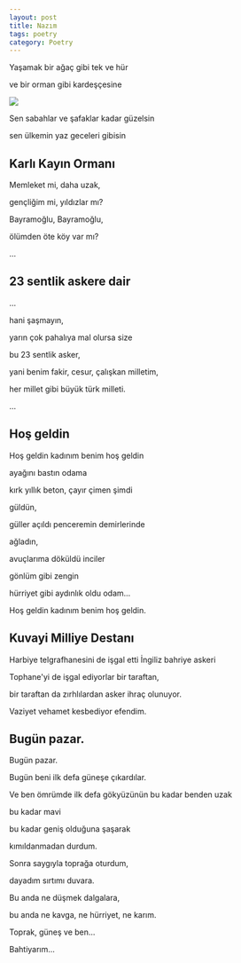 ```yaml
---
layout: post
title: Nazım 
tags: poetry
category: Poetry
--- 
```




Yaşamak bir ağaç gibi tek ve hür

ve bir orman gibi kardeşçesine

![](https://i2.milimaj.com/i/milliyet/75/1200x675/5e1e9d6955427e12500ba598.jpg)


Sen sabahlar ve şafaklar kadar güzelsin

sen ülkemin yaz geceleri gibisin


## Karlı Kayın Ormanı

Memleket mi, daha uzak, 

gençliğim mi, yıldızlar mı? 

Bayramoğlu, Bayramoğlu, 

ölümden öte köy var mı?

...

## 23 sentlik askere dair

...

hani şaşmayın,

yarın çok pahalıya mal olursa size

bu 23 sentlik asker,

yani benim fakir, cesur, çalışkan milletim,

her millet gibi büyük türk milleti.

...

## Hoş geldin

Hoş geldin kadınım benim hoş geldin 

ayağını bastın odama 

kırk yıllık beton, çayır çimen şimdi

güldün, 

güller açıldı penceremin demirlerinde

ağladın, 

avuçlarıma döküldü inciler

gönlüm gibi zengin

hürriyet gibi aydınlık oldu odam...

Hoş geldin kadınım benim hoş geldin.


## Kuvayi Milliye Destanı

Harbiye telgrafhanesini de işgal etti İngiliz bahriye askeri 

Tophane'yi de işgal ediyorlar bir taraftan, 

bir taraftan da zırhlılardan asker ihraç olunuyor. 

Vaziyet vehamet kesbediyor efendim. 


## Bugün pazar. 


Bugün pazar. 

Bugün beni ilk defa güneşe çıkardılar. 

Ve ben ömrümde ilk defa gökyüzünün bu kadar benden uzak 

bu kadar mavi 

bu kadar geniş olduğuna şaşarak 

kımıldanmadan durdum. 

Sonra saygıyla toprağa oturdum, 

dayadım sırtımı duvara. 

Bu anda ne düşmek dalgalara, 

bu anda ne kavga, ne hürriyet, ne karım. 

Toprak, güneş ve ben... 

Bahtiyarım...


